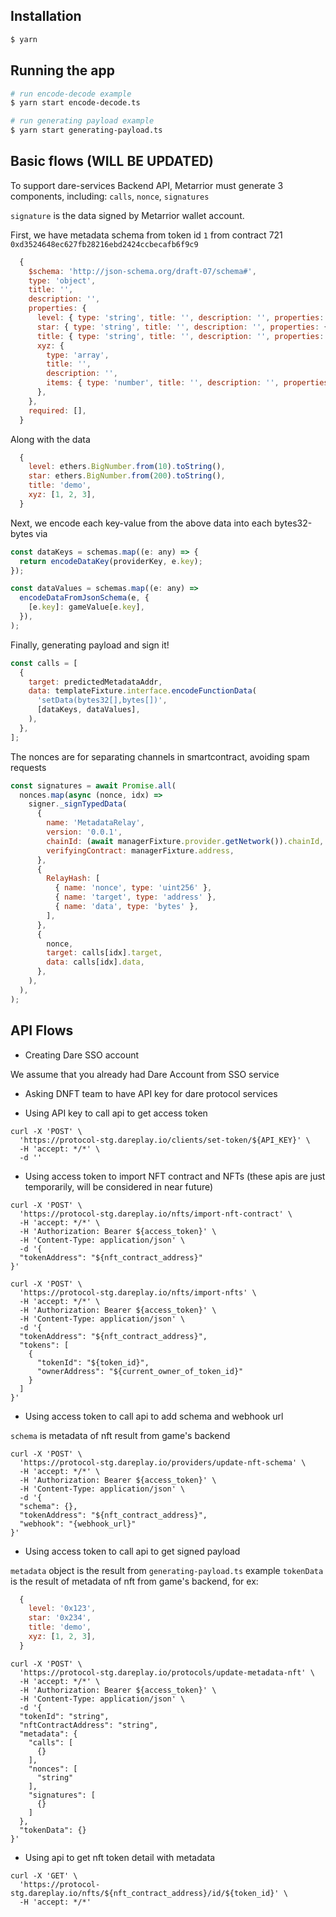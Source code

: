 ## Installation

```bash
$ yarn
```

## Running the app

```bash
# run encode-decode example
$ yarn start encode-decode.ts

```

```bash
# run generating payload example
$ yarn start generating-payload.ts

```

## Basic flows (WILL BE UPDATED)

To support dare-services Backend API, Metarrior must generate 3 components, including: `calls`, `nonce`, `signatures`

`signature` is the data signed by Metarrior wallet account.

First, we have metadata schema from token id `1` from contract 721 `0xd3524648ec627fb28216ebd2424ccbecafb6f9c9`

```js
  {
    $schema: 'http://json-schema.org/draft-07/schema#',
    type: 'object',
    title: '',
    description: '',
    properties: {
      level: { type: 'string', title: '', description: '', properties: {} },
      star: { type: 'string', title: '', description: '', properties: {} },
      title: { type: 'string', title: '', description: '', properties: {} },
      xyz: {
        type: 'array',
        title: '',
        description: '',
        items: { type: 'number', title: '', description: '', properties: {} },
      },
    },
    required: [],
  }
```

Along with the data

```js
  {
    level: ethers.BigNumber.from(10).toString(),
    star: ethers.BigNumber.from(200).toString(),
    title: 'demo',
    xyz: [1, 2, 3],
  }
```

Next, we encode each key-value from the above data into each bytes32-bytes via

```js
const dataKeys = schemas.map((e: any) => {
  return encodeDataKey(providerKey, e.key);
});

const dataValues = schemas.map((e: any) =>
  encodeDataFromJsonSchema(e, {
    [e.key]: gameValue[e.key],
  }),
);
```

Finally, generating payload and sign it!

```js
const calls = [
  {
    target: predictedMetadataAddr,
    data: templateFixture.interface.encodeFunctionData(
      'setData(bytes32[],bytes[])',
      [dataKeys, dataValues],
    ),
  },
];
```

The nonces are for separating channels in smartcontract, avoiding spam requests

```js
const signatures = await Promise.all(
  nonces.map(async (nonce, idx) =>
    signer._signTypedData(
      {
        name: 'MetadataRelay',
        version: '0.0.1',
        chainId: (await managerFixture.provider.getNetwork()).chainId,
        verifyingContract: managerFixture.address,
      },
      {
        RelayHash: [
          { name: 'nonce', type: 'uint256' },
          { name: 'target', type: 'address' },
          { name: 'data', type: 'bytes' },
        ],
      },
      {
        nonce,
        target: calls[idx].target,
        data: calls[idx].data,
      },
    ),
  ),
);
```

## API Flows

- Creating Dare SSO account

We assume that you already had Dare Account from SSO service

- Asking DNFT team to have API key for dare protocol services

- Using API key to call api to get access token

```
curl -X 'POST' \
  'https://protocol-stg.dareplay.io/clients/set-token/${API_KEY}' \
  -H 'accept: */*' \
  -d ''
```

- Using access token to import NFT contract and NFTs (these apis are just temporarily, will be considered in near future)

```
curl -X 'POST' \
  'https://protocol-stg.dareplay.io/nfts/import-nft-contract' \
  -H 'accept: */*' \
  -H 'Authorization: Bearer ${access_token}' \
  -H 'Content-Type: application/json' \
  -d '{
  "tokenAddress": "${nft_contract_address}"
}'
```

```
curl -X 'POST' \
  'https://protocol-stg.dareplay.io/nfts/import-nfts' \
  -H 'accept: */*' \
  -H 'Authorization: Bearer ${access_token}' \
  -H 'Content-Type: application/json' \
  -d '{
  "tokenAddress": "${nft_contract_address}",
  "tokens": [
    {
      "tokenId": "${token_id}",
      "ownerAddress": "${current_owner_of_token_id}"
    }
  ]
}'
```

- Using access token to call api to add schema and webhook url

`schema` is metadata of nft result from game's backend

```
curl -X 'POST' \
  'https://protocol-stg.dareplay.io/providers/update-nft-schema' \
  -H 'accept: */*' \
  -H 'Authorization: Bearer ${access_token}' \
  -H 'Content-Type: application/json' \
  -d '{
  "schema": {},
  "tokenAddress": "${nft_contract_address}",
  "webhook": "{webhook_url}"
}'
```

- Using access token to call api to get signed payload

`metadata` object is the result from `generating-payload.ts` example
`tokenData` is the result of metadata of nft from game's backend, for ex:

```js
  {
    level: '0x123',
    star: '0x234',
    title: 'demo',
    xyz: [1, 2, 3],
  }
```

```
curl -X 'POST' \
  'https://protocol-stg.dareplay.io/protocols/update-metadata-nft' \
  -H 'accept: */*' \
  -H 'Authorization: Bearer ${access_token}' \
  -H 'Content-Type: application/json' \
  -d '{
  "tokenId": "string",
  "nftContractAddress": "string",
  "metadata": {
    "calls": [
      {}
    ],
    "nonces": [
      "string"
    ],
    "signatures": [
      {}
    ]
  },
  "tokenData": {}
}'
```

- Using api to get nft token detail with metadata

```
curl -X 'GET' \
  'https://protocol-stg.dareplay.io/nfts/${nft_contract_address}/id/${token_id}' \
  -H 'accept: */*'
```
